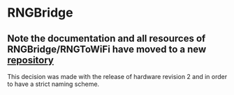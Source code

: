 # RNGBridge
## Note the documentation and all resources of RNGBridge/RNGToWiFi have moved to a new [repository](https://github.com/enwi/RNGBridgeDoc/tree/v1)
This decision was made with the release of hardware revision 2 and in order to have a strict naming scheme.
